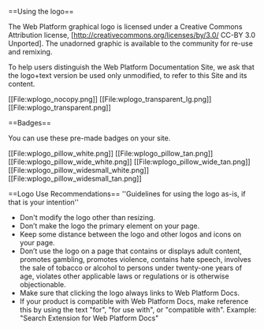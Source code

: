 ==Using the logo==

The Web Platform graphical logo is licensed under a Creative Commons Attribution license, [http://creativecommons.org/licenses/by/3.0/ CC-BY 3.0 Unported]. The unadorned graphic is available to the community for re-use and remixing.  

To help users distinguish the Web Platform Documentation Site, we ask that the logo+text version be used only unmodified, to refer to this Site and its content.


[[File:wplogo_nocopy.png]]
[[File:wplogo_transparent_lg.png]]
[[File:wplogo_transparent.png]]

==Badges==

You can use these pre-made badges on your site.

[[File:wplogo_pillow_white.png]]
[[File:wplogo_pillow_tan.png]]
[[File:wplogo_pillow_wide_white.png]]
[[File:wplogo_pillow_wide_tan.png]]
[[File:wplogo_pillow_widesmall_white.png]]
[[File:wplogo_pillow_widesmall_tan.png]]

==Logo Use Recommendations==
''Guidelines for using the logo as-is, if that is your intention''
* Don't modify the logo other than resizing.
* Don’t make the logo the primary element on your page.
* Keep some distance between the logo and other logos and icons on your page. 
* Don’t use the logo on a page that contains or displays adult content, promotes gambling, promotes violence, contains hate speech, involves the sale of tobacco or alcohol to persons under twenty-one years of age, violates other applicable laws or regulations or is otherwise objectionable.
* Make sure that clicking the logo always links to Web Platform Docs.
* If your product is compatible with Web Platform Docs, make reference this by using the text "for", "for use with", or "compatible with". Example: "Search Extension for Web Platform Docs"